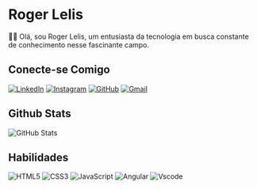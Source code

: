 # Roger Lelis

👋🏽 Olá, sou Roger Lelis, um entusiasta da tecnologia em busca constante de conhecimento nesse fascinante campo. 

## Conecte-se Comigo
[![LinkedIn](https://img.shields.io/badge/LinkedIn-0077B5?style=for-the-badge&logo=linkedin&logoColor=white)](https://www.linkedin.com/in/roger-o-lelis/)
[![Instagram](https://img.shields.io/badge/-Instagram-%23E4405F?style=for-the-badge&logo=instagram&logoColor=white)](https://www.instagram.com/snclelis/)
[![GitHub](https://img.shields.io/badge/GitHub-100000?style=for-the-badge&logo=github&logoColor=white)](https://github.com/rogerlelis)
[![Gmail](https://img.shields.io/badge/Gmail-333333?style=for-the-badge&logo=gmail&logoColor=red)](mailto:huliseng@gmail.com)

## Github Stats

![GitHub Stats](https://github-readme-stats.vercel.app/api?username=rogerlelis&theme=transparent&bg_color=000&border_color=30A3DC&show_icons=true&icon_color=30A3DC&title_color=E94D5F&text_color=FFF)


## Habilidades
![HTML5](https://img.shields.io/badge/HTML5-E34F26?style=for-the-badge&logo=html5&logoColor=white)
![CSS3](https://img.shields.io/badge/CSS3-1572B6?style=for-the-badge&logo=css3&logoColor=white)
![JavaScript](https://img.shields.io/badge/JavaScript-F7DF1E?style=for-the-badge&logo=javascript&logoColor=black)
![Angular](https://img.shields.io/badge/Angular-DD0031?style=for-the-badge&logo=angular&logoColor=white)
![Vscode](https://img.shields.io/badge/Vscode-007ACC?style=for-the-badge&logo=visual-studio-code&logoColor=white)




